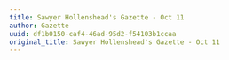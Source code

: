 ```yaml
---
title: Sawyer Hollenshead's Gazette - Oct 11
author: Gazette
uuid: df1b0150-caf4-46ad-95d2-f54103b1ccaa
original_title: Sawyer Hollenshead's Gazette - Oct 11
---
```



